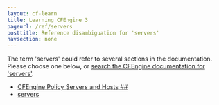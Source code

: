 ```yaml
---
layout: cf-learn
title: Learning CFEngine 3
pageurl: /ref/servers
posttitle: Reference disambiguation for 'servers'
navsection: none
---
```


The term 'servers' could refer to several sections in the documentation. Please choose one below, or
[search the CFEngine documentation for 'servers'](http://cfengine.com/docs/latest/search.html?q=servers).

- [CFEngine Policy Servers and Hosts \#\#](http://cfengine.com/docs/latest/guide-introduction.html#cfengine-policy-servers-and-hosts-##)
- [servers](http://cfengine.com/docs/latest/reference-promise-types-files.html#servers)
